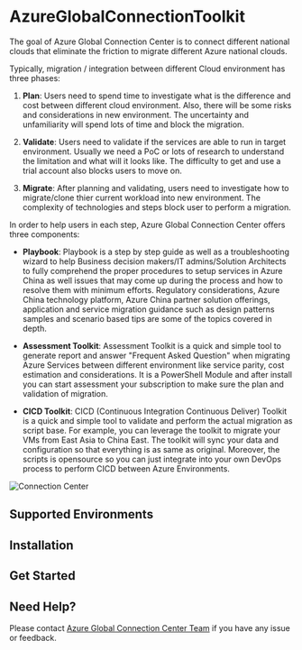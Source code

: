 # AzureGlobalConnectionToolkit
The goal of Azure Global Connection Center is to connect different national clouds that eliminate the friction to migrate different Azure national clouds.

Typically, migration / integration between different Cloud environment has three phases:

1. **Plan**:
Users need to spend time to investigate what is the difference and cost between different cloud environment. Also, there will be some risks and considerations in new environment. The uncertainty and unfamiliarity will spend lots of time and block the migration. 

2. **Validate**:
Users need to validate if the services are able to run in target environment. Usually we need a PoC or lots of research to understand the limitation and what will it looks like. The difficulty to get and use a trial account also blocks users to move on.

3. **Migrate**:
After planning and validating, users need to investigate how to migrate/clone thier current workload into new environment. The complexity of technologies and steps block user to perform a migration.

In order to help users in each step, Azure Global Connection Center offers three components:

- **Playbook**:
Playbook is a step by step guide as well as a troubleshooting wizard to help Business decision makers/IT admins/Solution Architects to fully comprehend the proper procedures to setup services in Azure China as well issues that may come up during the process and how to resolve them with minimum efforts. Regulatory considerations, Azure China technology platform, Azure China partner solution offerings, application and service migration guidance such as design patterns samples and scenario based tips are some of the topics covered in depth.

- **Assessment Toolkit**:
Assessment Toolkit is a quick and simple tool to generate report and answer "Frequent Asked Question" when migrating Azure Services between different environment like service parity, cost estimation and considerations. It is a PowerShell Module and after install you can start assessment your subscription to make sure the plan and validation of migration.

- **CICD Toolkit**:
CICD (Continuous Integration Continuous Deliver) Toolkit is a quick and simple tool to validate and perform the actual migration as script base. For example, you can leverage the toolkit to migrate your VMs from East Asia to China East. The toolkit will sync your data and configuration so that everything is as same as original. Moreover, the scripts is opensource so you can just integrate into your own DevOps process to perform CICD between Azure Environments.


![Connection Center](https://globalconnectioncenter.blob.core.windows.net/githubpics/globalconnectioncenterchart.png)


## Supported Environments

## Installation

## Get Started

## Need Help?

Please contact [Azure Global Connection Center Team](mailto:amcteam@microsoft.com) if you have any issue or feedback.
